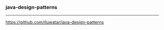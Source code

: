 ### java-design-patterns
---
https://github.com/iluwatar/java-design-patterns

```
```

```
```

```
```


